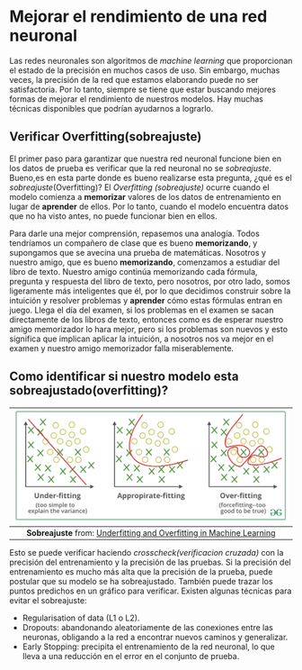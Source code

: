 # Mejorar el rendimiento de una red neuronal

Las redes neuronales son algoritmos de *machine learning* que proporcionan el estado de la precisión en muchos casos de uso. Sin embargo, muchas veces, la precisión de la red que estamos elaborando puede no ser satisfactoria. Por lo tanto, siempre se tiene que estar buscando mejores formas de mejorar el rendimiento de nuestros modelos. Hay muchas técnicas disponibles que podrían ayudarnos a lograrlo.

## Verificar Overfitting(sobreajuste)

El primer paso para garantizar que nuestra red neuronal funcione bien en los datos de prueba es verificar que la red neuronal no se *sobreajuste*. Bueno,es en esta parte donde es bueno realizarse esta pregunta, ¿qué es el *sobreajuste*(Overfitting)? El *Overfitting (sobreajuste)* ocurre cuando el modelo comienza a **memorizar** valores de los datos de entrenamiento en lugar de **aprender** de ellos. Por lo tanto, cuando el modelo encuentra datos que no ha visto antes, no puede funcionar bien en ellos.

Para darle una mejor comprensión, repasemos una analogía. Todos tendríamos un compañero de clase que es bueno **memorizando**, y supongamos que se avecina una prueba de matemáticas. Nosotros y nuestro amigo, que es bueno **memorizando**, comenzamos a estudiar del libro de texto. Nuestro amigo continúa memorizando cada fórmula, pregunta y respuesta del libro de texto, pero nosotros, por otro lado, somos ligeramente más inteligentes que él, por lo que decidimos construir sobre la intuición y resolver problemas y **aprender** cómo estas fórmulas entran en juego. Llega el día del examen, si los problemas en el examen se sacan directamente de los libros de texto, entonces como es de esperar nuestro amigo memorizador lo hara mejor, pero si los problemas son nuevos y esto significa que implican aplicar la intuición, a nosotros nos va mejor en el examen y nuestro amigo memorizador falla miserablemente.

## Como identificar si nuestro modelo esta sobreajustado(overfitting)?

| ![hyperparameters.png](img\overfitting.png "Overfitting") |
|:--:|
| **Sobreajuste** from: [Underfitting and Overfitting in Machine Learning](https://www.geeksforgeeks.org/underfitting-and-overfitting-in-machine-learning/)|

Esto se puede verificar haciendo *crosscheck(verificacion cruzada)* con la precisión del entrenamiento y la precisión de las pruebas. Si la precisión del entrenamiento es mucho más alta que la precisión de la prueba, puede postular que su modelo se ha sobreajustado. También puede trazar los puntos predichos en un gráfico para verificar. Existen algunas técnicas para evitar el sobreajuste:

- Regularisation of data (L1 o L2).
- Dropouts: abandonando aleatoriamente de las conexiones entre las neuronas, obligando a la red a encontrar nuevos caminos y generalizar.
- Early Stopping: precipita el entrenamiento de la red neuronal, lo que lleva a una reducción en el error en el conjunto de prueba.
